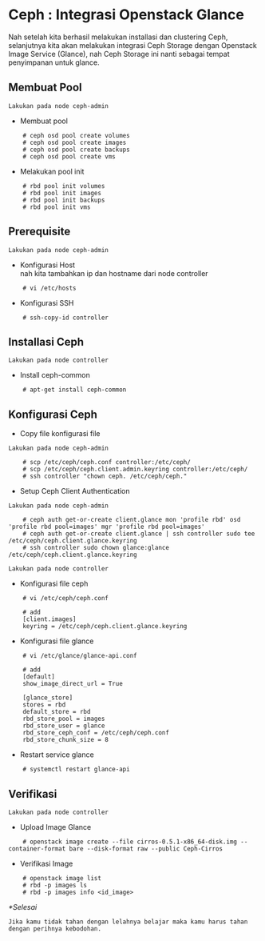 # Ceph : Integrasi Openstack Glance

Nah setelah kita berhasil melakukan installasi dan clustering Ceph, selanjutnya kita akan melakukan integrasi Ceph Storage dengan Openstack Image Service (Glance), nah Ceph Storage ini nanti sebagai tempat penyimpanan untuk glance.

## Membuat Pool 
```note
Lakukan pada node ceph-admin
```

- Membuat pool

```
    # ceph osd pool create volumes
    # ceph osd pool create images
    # ceph osd pool create backups
    # ceph osd pool create vms 
```
- Melakukan pool init

```
    # rbd pool init volumes
    # rbd pool init images
    # rbd pool init backups
    # rbd pool init vms
```
## Prerequisite
```note
Lakukan pada node ceph-admin
```

- Konfigurasi Host
<br>nah kita tambahkan ip dan hostname dari node controller
```
    # vi /etc/hosts
```

- Konfigurasi SSH
```
    # ssh-copy-id controller
```

## Installasi Ceph
```note
Lakukan pada node controller
```
- Install ceph-common
```
    # apt-get install ceph-common
```

## Konfigurasi Ceph
- Copy file konfigurasi file
```
Lakukan pada node ceph-admin
```

```
    # scp /etc/ceph/ceph.conf controller:/etc/ceph/
    # scp /etc/ceph/ceph.client.admin.keyring controller:/etc/ceph/
    # ssh controller "chown ceph. /etc/ceph/ceph."
```

- Setup Ceph Client Authentication 

```note
Lakukan pada node ceph-admin
```
```
    # ceph auth get-or-create client.glance mon 'profile rbd' osd 'profile rbd pool=images' mgr 'profile rbd pool=images'
    # ceph auth get-or-create client.glance | ssh controller sudo tee /etc/ceph/ceph.client.glance.keyring
    # ssh controller sudo chown glance:glance /etc/ceph/ceph.client.glance.keyring
```

```note
Lakukan pada node controller
```
- Konfigurasi file ceph
```
    # vi /etc/ceph/ceph.conf

    # add
    [client.images] 
    keyring = /etc/ceph/ceph.client.glance.keyring
```
- Konfigurasi file glance
```
    # vi /etc/glance/glance-api.conf

    # add
    [default]
    show_image_direct_url = True

    [glance_store]
    stores = rbd
    default_store = rbd
    rbd_store_pool = images
    rbd_store_user = glance
    rbd_store_ceph_conf = /etc/ceph/ceph.conf
    rbd_store_chunk_size = 8
```
- Restart service glance
```
    # systemctl restart glance-api
```

## Verifikasi
```note
Lakukan pada node controller
```

- Upload Image Glance
```
    # openstack image create --file cirros-0.5.1-x86_64-disk.img --container-format bare --disk-format raw --public Ceph-Cirros
```
- Verifikasi Image
```
    # openstack image list
    # rbd -p images ls 
    # rbd -p images info <id_image>
```

<i>*Selesai</i>

```
Jika kamu tidak tahan dengan lelahnya belajar maka kamu harus tahan dengan perihnya kebodohan.
```